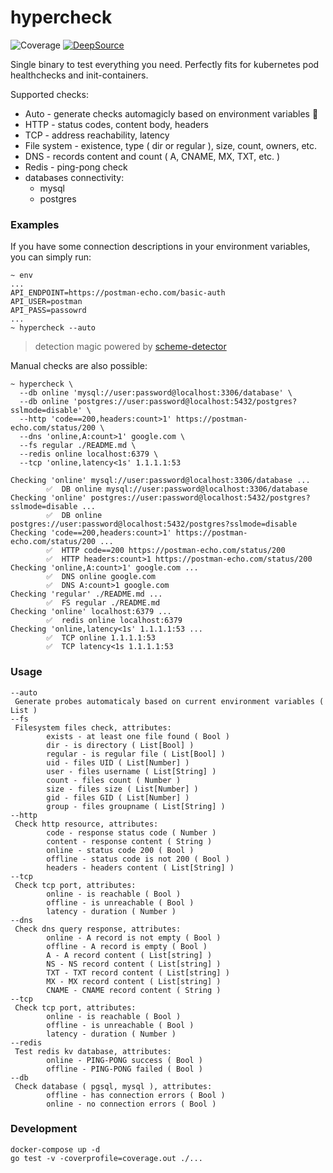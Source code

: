 # hypercheck
![Coverage](https://img.shields.io/badge/Coverage-100.0%25-brightgreen)
[![DeepSource](https://deepsource.io/gh/IMMORTALxJO/hypercheck.svg/?label=active+issues&show_trend=true&token=SaCVhzg7Sci39dpzTEGdpLsS)](https://deepsource.io/gh/IMMORTALxJO/hypercheck/?ref=repository-badge)

Single binary to test everything you need. Perfectly fits for kubernetes pod healthchecks and init-containers.

Supported checks:
- Auto - generate checks automagicly based on environment variables 🧙
- HTTP - status codes, content body, headers
- TCP - address reachability, latency
- File system - existence, type ( dir or regular ), size, count, owners, etc.
- DNS - records content and count ( A, CNAME, MX, TXT, etc. )
- Redis - ping-pong check
- databases connectivity:
  - mysql
  - postgres

### Examples

If you have some connection descriptions in your environment variables, you can simply run:
```
~ env
...
API_ENDPOINT=https://postman-echo.com/basic-auth
API_USER=postman
API_PASS=passowrd
...
~ hypercheck --auto
```
> detection magic powered by [scheme-detector](https://github.com/IMMORTALxJO/scheme-detector)

Manual checks are also possible:
```
~ hypercheck \
  --db online 'mysql://user:password@localhost:3306/database' \
  --db online 'postgres://user:password@localhost:5432/postgres?sslmode=disable' \
  --http 'code==200,headers:count>1' https://postman-echo.com/status/200 \
  --dns 'online,A:count>1' google.com \
  --fs regular ./README.md \
  --redis online localhost:6379 \
  --tcp 'online,latency<1s' 1.1.1.1:53

Checking 'online' mysql://user:password@localhost:3306/database ...
        ✅  DB online mysql://user:password@localhost:3306/database
Checking 'online' postgres://user:password@localhost:5432/postgres?sslmode=disable ...
        ✅  DB online postgres://user:password@localhost:5432/postgres?sslmode=disable
Checking 'code==200,headers:count>1' https://postman-echo.com/status/200 ...
        ✅  HTTP code==200 https://postman-echo.com/status/200
        ✅  HTTP headers:count>1 https://postman-echo.com/status/200
Checking 'online,A:count>1' google.com ...
        ✅  DNS online google.com
        ✅  DNS A:count>1 google.com
Checking 'regular' ./README.md ...
        ✅  FS regular ./README.md
Checking 'online' localhost:6379 ...
        ✅  redis online localhost:6379
Checking 'online,latency<1s' 1.1.1.1:53 ...
        ✅  TCP online 1.1.1.1:53
        ✅  TCP latency<1s 1.1.1.1:53
```

### Usage
```
--auto
 Generate probes automaticaly based on current environment variables ( List )
--fs
 Filesystem files check, attributes:
        exists - at least one file found ( Bool )
        dir - is directory ( List[Bool] )
        regular - is regular file ( List[Bool] )
        uid - files UID ( List[Number] )
        user - files username ( List[String] )
        count - files count ( Number )
        size - files size ( List[Number] )
        gid - files GID ( List[Number] )
        group - files groupname ( List[String] )
--http
 Check http resource, attributes:
        code - response status code ( Number )
        content - response content ( String )
        online - status code 200 ( Bool )
        offline - status code is not 200 ( Bool )
        headers - headers content ( List[String] )
--tcp
 Check tcp port, attributes:
        online - is reachable ( Bool )
        offline - is unreachable ( Bool )
        latency - duration ( Number )
--dns
 Check dns query response, attributes:
        online - A record is not empty ( Bool )
        offline - A record is empty ( Bool )
        A - A record content ( List[string] )
        NS - NS record content ( List[string] )
        TXT - TXT record content ( List[string] )
        MX - MX record content ( List[string] )
        CNAME - CNAME record content ( String )
--tcp
 Check tcp port, attributes:
        online - is reachable ( Bool )
        offline - is unreachable ( Bool )
        latency - duration ( Number )
--redis
 Test redis kv database, attributes:
        online - PING-PONG success ( Bool )
        offline - PING-PONG failed ( Bool )
--db
 Check database ( pgsql, mysql ), attributes:
        offline - has connection errors ( Bool )
        online - no connection errors ( Bool )
```

### Development
```
docker-compose up -d
go test -v -coverprofile=coverage.out ./...
```
